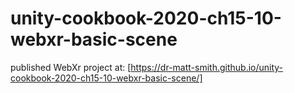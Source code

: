 # unity-cookbook-2020-ch15-10-webxr-basic-scene

published WebXr project at:
[https://dr-matt-smith.github.io/unity-cookbook-2020-ch15-10-webxr-basic-scene/]

